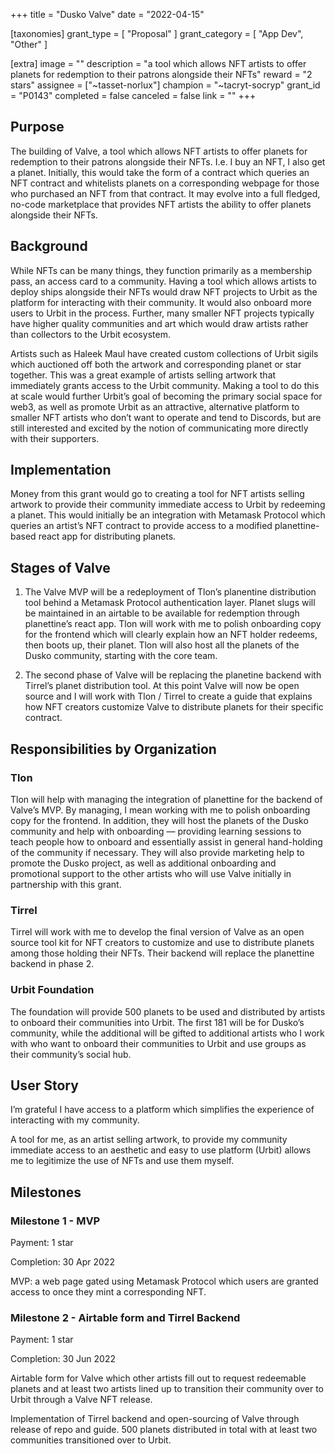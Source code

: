 +++
title = "Dusko Valve"
date = "2022-04-15"

[taxonomies]
grant_type = [ "Proposal" ]
grant_category = [ "App Dev", "Other" ]

[extra]
image = ""
description = "a tool which allows NFT artists to offer planets for redemption to their patrons alongside their NFTs"
reward = "2 stars"
assignee = ["~tasset-norlux"]
champion = "~tacryt-socryp"
grant_id = "P0143"
completed = false
canceled = false
link = ""
+++

## Purpose

The building of Valve, a tool which allows NFT artists to offer planets for redemption to their patrons alongside their NFTs. I.e. I buy an NFT, I also get a planet. Initially, this would take the form of a contract which queries an NFT contract and whitelists planets on a corresponding webpage for those who purchased an NFT from that contract. It may evolve into a full fledged, no-code marketplace that provides NFT artists the ability to offer planets alongside their NFTs.

## Background

While NFTs can be many things, they function primarily as a membership pass, an access card to a community. Having a tool which allows artists to deploy ships alongside their NFTs would draw NFT projects to Urbit as the platform for interacting with their community. It would also onboard more users to Urbit in the process. Further, many smaller NFT projects typically have higher quality communities and art which would draw artists rather than collectors to the Urbit ecosystem.

Artists such as Haleek Maul have created custom collections of Urbit sigils which auctioned off both the artwork and corresponding planet or star together. This was a great example of artists selling artwork that immediately grants access to the Urbit community. Making a tool to do this at scale would further Urbit’s goal of becoming the primary social space for web3, as well as promote Urbit as an attractive, alternative platform to smaller NFT artists who don’t want to operate and tend to Discords, but are still interested and excited by the notion of communicating more directly with their supporters.

## Implementation

Money from this grant would go to creating a tool for NFT artists selling artwork to provide their community immediate access to Urbit by redeeming a planet.
This would initially be an integration with Metamask Protocol which queries an artist’s NFT contract to provide access to a modified planettine-based react app for distributing planets.

## Stages of Valve

1. The Valve MVP will be a redeployment of Tlon’s planentine distribution tool behind a Metamask Protocol authentication layer. Planet slugs will be maintained in an airtable to be available for redemption through planettine’s react app. Tlon will work with me to polish onboarding copy for the frontend which will clearly explain how an NFT holder redeems, then boots up, their planet. Tlon will also host all the planets of the Dusko community, starting with the core team.

2. The second phase of Valve will be replacing the planetine backend with Tirrel’s planet distribution tool. At this point Valve will now be open source and I will work with Tlon / Tirrel to create a guide that explains how NFT creators customize Valve to distribute planets for their specific contract.

## Responsibilities by Organization

### Tlon

Tlon will help with managing the integration of planettine for the backend of Valve’s MVP. By managing, I mean working with me to polish onboarding copy for the frontend. In addition, they will host the planets of the Dusko community and help with onboarding — providing learning sessions to teach people how to onboard and essentially assist in general hand-holding of the community if necessary. They will also provide marketing help to promote the Dusko project, as well as additional onboarding and promotional support to the other artists who will use Valve initially in partnership with this grant.

### Tirrel

Tirrel will work with me to develop the final version of Valve as an open source tool kit for NFT creators to customize and use to distribute planets among those holding their NFTs. Their backend will replace the planettine backend in phase 2.

### Urbit Foundation

The foundation will provide 500 planets to be used and distributed by artists to onboard their communities into Urbit. The first 181 will be for Dusko’s community, while the additional will be gifted to additional artists who I work with who want to onboard their communities to Urbit and use groups as their community’s social hub.

## User Story

I’m grateful I have access to a platform which simplifies the experience of interacting with my community.

A tool for me, as an artist selling artwork, to provide my community immediate access to an aesthetic and easy to use platform (Urbit) allows me to legitimize the use of NFTs and use them myself.

## Milestones

### Milestone 1 - MVP

Payment: 1 star

Completion: 30 Apr 2022

MVP: a web page gated using Metamask Protocol which users are granted access to once they mint a corresponding NFT.

### Milestone 2 - Airtable form and Tirrel Backend

Payment: 1 star

Completion: 30 Jun 2022

Airtable form for Valve which other artists fill out to request redeemable planets and at least two artists lined up to transition their community over to Urbit through a Valve NFT release.

Implementation of Tirrel backend and open-sourcing of Valve through release of repo and guide.
500 planets distributed in total with at least two communities transitioned over to Urbit.

